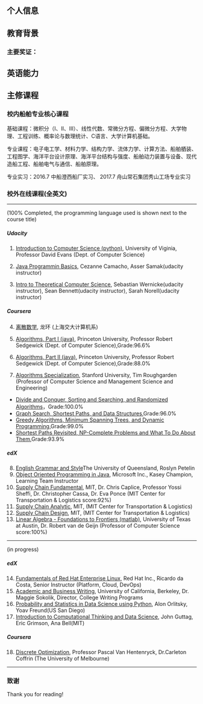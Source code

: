 ## 个人信息


## 教育背景




### 主要奖证：



## 英语能力


## 主修课程


### 校内船舶专业核心课程 

基础课程：微积分（I、II、III）、线性代数、常微分方程、偏微分方程、大学物理、工程训练、概率论与数理统计、C语言、大学计算机基础。

专业课程：电子电工学、材料力学、结构力学、流体力学、计算方法、船舶舾装、工程图学、海洋平台设计原理、海洋平台结构与强度、船舶动力装置与设备、现代造船工程、船舶电气与通信、船舶原理。

专业实习：2016.7 中船澄西船厂实习、  2017.7 舟山常石集团秀山工场专业实习


### 校外在线课程(全英文)

***
(100% Completed, the programming language used is shown next to the course title)

##### Udacity
1. [Introduction to Computer Science (python)](https://classroom.udacity.com/courses/cs101), University of Viginia, Professor David Evans (Dept. of Computer Science)

2. [Java Programmin Basics](https://cn.udacity.com/course/intro-to-java-programming--cs046), Cezanne Camacho, Asser Samak(udacity instructor)

3. [Intro to Theoretical Computer Science](https://classroom.udacity.com/courses/cs313), Sebastian Wernicke(udacity instructor), Sean Bennett(udacity instructor), Sarah Norell(udacity instructor)

##### Coursera
4. [离散数学](https://www.coursera.org/learn/discrete-mathematics-ch), 龙环 (上海交大计算机系)

5. [Algorithms, Part I (java)](https://www.coursera.org/learn/algorithms-part1), Princeton University, Professor Robert Sedgewick (Dept. of Computer Science),Grade:96.6%

6. [Algorithms, Part II (java)](https://www.coursera.org/learn/algorithms-part2/home/welcome), Princeton University, Professor Robert Sedgewick (Dept. of Computer Science),Grade:88.0%

7. [Algorithms Specialization](https://www.coursera.org/specializations/algorithms), Stanford University, Tim Roughgarden (Professor of Computer Science and Management Science and Engineering)
- [Divide and Conquer, Sorting and Searching, and Randomized Algorithms](https://www.coursera.org/learn/algorithms-divide-conquer)，Grade:100.0%
- [Graph Search, Shortest Paths, and Data Structures](https://www.coursera.org/learn/algorithms-graphs-data-structures),Grade:96.0%
- [Greedy Algorithms, Minimum Spanning Trees, and Dynamic Programming](https://www.coursera.org/learn/algorithms-greedy),Grade:99.0%
- [Shortest Paths Revisited, NP-Complete Problems and What To Do About Them](https://www.coursera.org/learn/algorithms-npcomplete),Grade:93.9%

##### edX
8. [English Grammar and Style](https://courses.edx.org/courses/course-v1:UQx+Write101x+2T2017/course/)The University of Queensland, Roslyn Petelin
9. [Object Oriented Programming in Java](https://www.edx.org/course/object-oriented-programming-java-microsoft-dev277x), Microsoft Inc., Kasey Champion, Learning Team Instructor
10. [Supply Chain Fundamental](https://courses.edx.org/courses/course-v1:MITx+CTL.SC1x+3T2017/course/), MIT, Dr. Chris Caplice, Professor Yossi Sheffi, Dr. Christopher Cassa, Dr. Eva Ponce  (MIT Center for Transportation & Logistics  score:92%)
11. [Supply Chain Analytic](https://courses.edx.org/courses/course-v1:MITx+CTL.SC0x+3T2017/course/),  MIT,  (MIT Center for Transportation & Logistics)
12. [Supply Chain Design](https://courses.edx.org/courses/course-v1:MITx+CTL.SC2x+1T2018/course/),  MIT,  (MIT Center for Transportation & Logistics)
13. [Linear Algebra - Foundations to Frontiers (matlab)](https://www.edx.org/course/linear-algebra-foundations-frontiers-utaustinx-ut-5-05x-0), University of Texas at Austin, Dr. Robert van de Geijn (Professor of Computer Science  score:100%) 
***

(in progress)
##### edX
14. [Fundamentals of Red Hat Enterprise Linux](https://www.edx.org/course/fundamentals-red-hat-enterprise-linux-red-hat-rh066x), Red Hat Inc., Ricardo da Costa, Senior Instructor (Platform, Cloud, DevOps)
15. [Academic and Business Writing](https://www.edx.org/course/academic-business-writing-uc-berkeleyx-colwri2-2x-0), University of California, Berkeley, Dr. Maggie Sokolik, Director, College Writing Programs
16. [Probability and Statistics in Data Science using Python](https://courses.edx.org/courses/course-v1:UCSanDiegoX+DSE210x+1T2018/course/), Alon Orlitsky, Yoav Freund(US San Diego)
17. [Introduction to Computational Thinking and Data Science](https://www.edx.org/course/introduction-computational-thinking-data-mitx-6-00-2x-6), John Guttag, Eric Grimson, Ana Bell(MIT) 

##### Coursera
18. [Discrete Optimization](https://www.coursera.org/learn/discrete-optimization), Professor Pascal Van Hentenryck, Dr.Carleton Coffrin (The University of Melbourne)

***
### 致谢
Thank you for reading!





